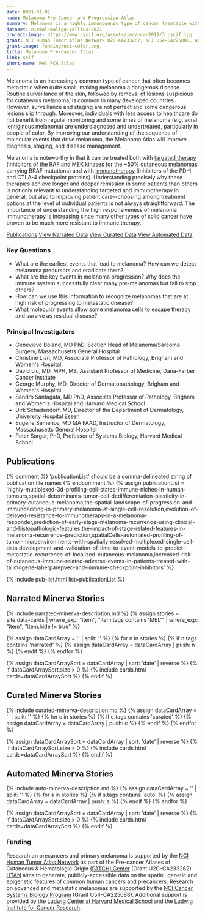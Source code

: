 ```yaml
---
date: 0001-01-01
name: Melanoma Pre-Cancer and Progression Atlas
summary: Melanoma is a highly immunogenic type of cancer treatable with minor surgery when localized to superficial layers of the skin but potentially lethal when it invades deep into the dermis and metastasizes. The Melanoma Pre-Cancer and Progression Atlas aims to identify the earliest molecular changes in pre-cancer and determine the sequence of events that ultimately leads to disseminated disease. This work is a component of the National Cancer Institute [Human Tumor Atlas Network (HTAN)](https://www.cancer.gov/research/key-initiatives/moonshot-cancer-initiative/implementation/human-tumor-atlas)(a [Cancer Moonshot Initiative](https://www.cancer.gov/research/key-initiatives/moonshot-cancer-initiative)) and [Cancer Systems Biology Program](https://csbconsortium.org/).
dataset: nirmal-maliga-vallius-2021
project-image: https://www.cycif.org/assets/img/pca-2019/3_cycif.jpg
grant: NCI Human Tumor Atlas Network U2C-CA233262, NCI U54-CA225088, and the Ludwig Cancer Research Foundation
grant-image: funding/nci-color.png
title: Melanoma Pre-Cancer Atlas
link: self
short-name: Mel PCA Atlas
---
```


Melanoma is an increasingly common type of cancer that often becomes metastatic when quite small, making melanoma a dangerous disease. Routine surveillance of the skin, followed by removal of lesions suspicious for cutaneous melanoma, is common in many developed countries. However, surveillance and staging are not perfect and some dangerous lesions slip through. Moreover, individuals with less access to healthcare do not benefit from regular monitoring and some times of melanoma (e.g. acral lentiginous melanoma) are underdiagnosed and undertreated, particularly in people of color. By improving our understanding of the sequence of molecular events that drive melanoma, the Melanoma Atlas will improve diagnosis, staging, and disease management.

Melanoma is noteworthy in that it can be treated both with [targeted therapy](https://www.nejm.org/doi/full/10.1056/NEJMoa1406037) (inhibitors of the RAF and MEK kinases for the ~50% cutaneous melanomas carrying BRAF mutations) and with [immunotherapy](https://www.nejm.org/doi/full/10.1056/nejmoa1302369) (inhibitors of the PD-1 and CTLA-4 checkpoint proteins). Understanding precisely why these therapies achieve longer and deeper remission in some patients than others is not only relevant to understanding targeted and immunotherapy in general, but also to improving patient care--choosing among treatment options at the level of individual patients is not always straightforward. The importance of understanding the high responsiveness of melanoma immunotherapy is increasing since many other types of solid cancer have proven to be much more resistant to immune therapy.

<a href="#publications" class="button2">Publications</a>
<a href="#narrated-minerva-stories" class="button">View Narrated Data</a>
<a href="#curated-minerva-stories" class="button2">View Curated Data</a>
<a href="#automated-minerva-stories" class="button">View Automated Data</a>

### Key Questions
* What are the earliest events that lead to melanoma? How can we detect melanoma precursors and eradicate them?
* What are the key events in melanoma progression? Why does the immune system successfully clear many pre-melanomas but fail to stop others?
* How can we use this information to recognize melanomas that are at high risk of progressing to metastatic disease?
* What molecular events allow some melanoma cells to escape therapy and survive as residual disease?

### Principal Investigators
* Genevieve Boland, MD PhD, Section Head of Melanoma/Sarcoma Surgery, Massachusetts General Hospital
* Christine Lian, MD, Associate Professor of Pathology, Brigham and Women's Hospital
* David Liu, MD, MPH, MS, Assistant Professor of Medicine, Dana-Farber Cancer Institute
* George Murphy, MD, Director of Dermatopathology, Brigham and Women's Hospital
* Sandro Santagata, MD PhD, Associate Professor of Pathology, Brigham and Women's Hospital and Harvard Medical School
* Dirk Schadendorf, MD, Director of the Department of Dermatology, University Hospital Essen
* Eugene Semenov, MD MA FAAD, Instructor of Dermatology, Massachusetts General Hospital
* Peter Sorger, PhD, Professor of Systems Biology, Harvard Medical School

## Publications
{% comment %}
  'publicationList' should be a comma-delineated string of publication file names
{% endcomment %}
{% assign publicationList = 'highly-multiplexed-3d-profiling-cell-states-immune-niches-in-human-tumours,spatial-determinants-tumor-cell-dedifferentiation-plasticity-in-primary-cutaneous-melanoma,the-spatial-landscape-of-progression-and-immunoediting-in-primary-melanoma-at-single-cell-resolution,evolution-of-delayed-resistance-to-immunotherapy-in-a-melanoma-responder,prediction-of-early-stage-melanoma-recurrence-using-clinical-and-histopathologic-features,the-impact-of-stage-related-features-in-melanoma-recurrence-prediction,spatialCells-automated-profiling-of-tumor-microenvironments-with-spatially-resolved-multiplexed-single-cell-data,development-and-validation-of-time-to-event-models-to-predict-metastatic-recurrence-of-localized-cutaneous-melanoma,increased-risk-of-cutaneous-immune-related-adverse-events-in-patients-treated-with-talimogene-laherparepvec-and-immune-checkpoint-inhibitors' %}

{% include pub-list.html list=publicationList %}

## Narrated Minerva Stories
{% include narrated-minerva-description.md %} 
{%
    assign stories = site.data-cards
    | where_exp: "item", "item.tags contains 'MEL'"
    | where_exp: "item", "item.hide != true"
%}

{% assign dataCardArray = '' | split: '' %}
{% for n in stories %}
  {% if n.tags contains 'narrated' %}
    {% assign dataCardArray = dataCardArray | push: n %}
  {% endif %}
{% endfor %}

{% assign dataCardArraySort = dataCardArray | sort: 'date' | reverse %}
{% if dataCardArraySort.size > 0 %}
  {% include cards.html cards=dataCardArraySort %}
{% endif %}


## Curated Minerva Stories
{% include curated-minerva-description.md %} 
{% assign dataCardArray = '' | split: '' %}
{% for c in stories %}
  {% if c.tags contains 'curated' %}
    {% assign dataCardArray = dataCardArray | push: c %}
  {% endif %}
{% endfor %}

{% assign dataCardArraySort = dataCardArray | sort: 'date' | reverse %}
{% if dataCardArraySort.size > 0 %}
  {% include cards.html cards=dataCardArraySort %}
{% endif %}


## Automated Minerva Stories
{% include auto-minerva-description.md %} 
{% assign dataCardArray = '' | split: '' %}
{% for s in stories %}
  {% if s.tags contains 'auto' %}
    {% assign dataCardArray = dataCardArray | push: s %}
  {% endif %}
{% endfor %}

{% assign dataCardArraySort = dataCardArray | sort: 'date' | reverse %}
{% if dataCardArraySort.size > 0 %}
  {% include cards.html cards=dataCardArraySort %}
{% endif %}


### Funding
Research on precancers and primary melanoma is supported by the [NCI Human Tumor Atlas Network](https://www.cancer.gov/research/key-initiatives/moonshot-cancer-initiative/implementation/human-tumor-atlas) as part of the Pre-cancer Atlases of Cutaneous & Hematologic Origin [(PATCH) Center](https://humantumoratlas.org/hta7) (Grant U2C-CA233262). [HTAN](https://doi.org/10.1016/j.cell.2020.03.053) aims to generate, publicly-accessible data on the spatial, genetic and epigenetic features of common human cancers and precancers. Research on advanced and metastatic melanomas are supported by the [NCI Cancer Systems Biology Program](https://csbconsortium.org/) (Grant U54-CA225088). Additional support is provided by the [Ludwig Center at Harvard Medical School](https://ludwigcenter.hms.harvard.edu/) and the [Ludwig Institute for Cancer Research](https://www.ludwigcancerresearch.org/).
